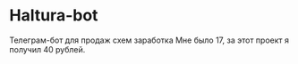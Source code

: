 # Haltura-bot
Телеграм-бот для продаж схем заработка
Мне было 17, за этот проект я получил 40 рублей.
